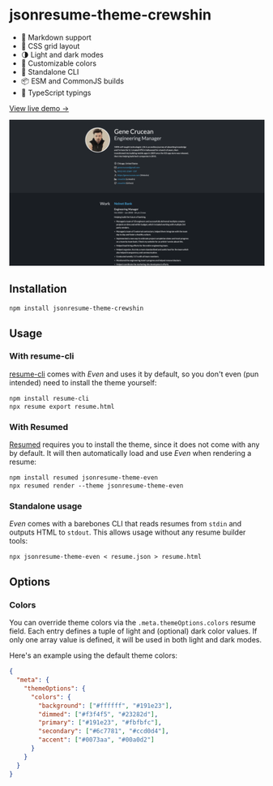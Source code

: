 # jsonresume-theme-crewshin

- 💄 Markdown support
- 📐 CSS grid layout
- 🌗 Light and dark modes
- 🎨 Customizable colors
- 🧩 Standalone CLI
- 📦 ESM and CommonJS builds
- 🤖 TypeScript typings

[View live demo →](https://crewshin.github.io/resume/index.html)

![Image](screenshot.png)

## Installation

```console
npm install jsonresume-theme-crewshin
```

## Usage

### With resume-cli

[resume-cli](https://github.com/jsonresume/resume-cli) comes with _Even_ and uses it by default, so you don't even (pun intended) need to install the theme yourself:

```console
npm install resume-cli
npx resume export resume.html
```

### With Resumed

[Resumed](https://github.com/rbardini/resumed) requires you to install the theme, since it does not come with any by default. It will then automatically load and use _Even_ when rendering a resume:

```console
npm install resumed jsonresume-theme-even
npx resumed render --theme jsonresume-theme-even
```

### Standalone usage

_Even_ comes with a barebones CLI that reads resumes from `stdin` and outputs HTML to `stdout`. This allows usage without any resume builder tools:

```console
npx jsonresume-theme-even < resume.json > resume.html
```

## Options

### Colors

You can override theme colors via the `.meta.themeOptions.colors` resume field. Each entry defines a tuple of light and (optional) dark color values. If only one array value is defined, it will be used in both light and dark modes.

Here's an example using the default theme colors:

```json
{
  "meta": {
    "themeOptions": {
      "colors": {
        "background": ["#ffffff", "#191e23"],
        "dimmed": ["#f3f4f5", "#23282d"],
        "primary": ["#191e23", "#fbfbfc"],
        "secondary": ["#6c7781", "#ccd0d4"],
        "accent": ["#0073aa", "#00a0d2"]
      }
    }
  }
}
```
